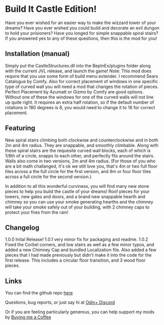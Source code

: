 # Build It Castle Edition!
Have you ever wished for an easier way to make the wizzard tower of your dreams? Have you ever wished you could build and decorate an evil dungon to hold your prisioners? Have you longed for simple snappable spiral stairs? If you answered yes to any of these questions, then this is the mod for you!

## Installation (manual)
Simply put the CastleStructures.dll into the BepInEx/plugins folder along with the current JVL release, and launch the game!
Note: This mod does require that you use some form of build menu extender. I recommend Sears Catalogue by Comfy. Also for correct placement of windows in one specific type of curved wall you will need a mod that changes the rotation of pieces. Perfect Placement by Azumatt or Gizmo by Comfy are good options. Without one of these the windows for one of the curved walls will not line up quite right. It requires an extra half rotation, so if the default number of rotations in 180 degrees is 8, you would need to change it to 16 for correct placement.

## Featuring
New spiral stairs climbing both clockwise and counterclockwise and in both 2m and 4m radius. They are snappable, and smoothly climbable. Along with these spiral stairs are the requesite curved wall blocks, each of which is 1/8th of a circle, snapps to each other, and perfectly fits around the stairs. Walls also come in two versions, 2m and 4m radius. (For those of you who are a bit math challanged, it's ok we still love you, that's 4m or two full floor tiles across a the full circle for the first version, and 8m or four floor tiles across a full circle for the second version.)

In addition to all this wonderful curviness, you will find many new stone pieces to help you build the castle of your dreams! Roof pieces for your towers, new gates and doors, and a brand new snappable hearth and chimney so you can use your smoke generating hearths and the chimney will take your smoke safely out of your building, with 2 chimney caps to protect your fires from the rain!

## Changelog
1.0.0 Inital Release!
1.0.1 very minor fix for packaging and readme.
1.0.2 Fixed the Corbel corners, and low stairs as well as a few minor typos, and added a new Chimney Cap and bundled Localization file.
	Also added a few pieces that I had made previously but didn't make it into the code for the first release. This includes a circular floor transition, and 3 wood floor pieces.

## Links
You can find the github repo [here](https://github.com/RockerKitten/BuildIt-Castles)

Questions, bug reports, or just say hi at [Odin+ Discord](https://discord.gg/qwye5NxvMr)

Or if you are feeling particularly generous, you can help support my mods by [Buying me a Coffee](https://www.buymeacoffee.com/RockerKitten)

